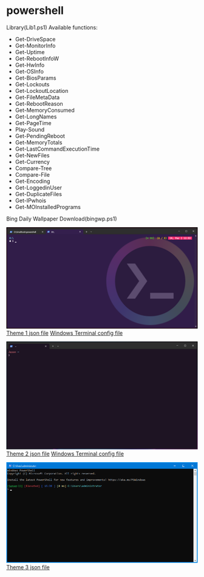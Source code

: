 # powershell
Library(Lib1.ps1)
Available functions:
- Get-DriveSpace
- Get-MonitorInfo
- Get-Uptime
- Get-RebootInfoW
- Get-HwInfo
- Get-OSInfo
- Get-BiosParams
- Get-Lockouts
- Get-LockoutLocation
- Get-FileMetaData
- Get-RebootReason
- Get-MemoryConsumed
- Get-LongNames
- Get-PageTime
- Play-Sound
- Get-PendingReboot
- Get-MemoryTotals
- Get-LastCommandExecutionTime
- Get-NewFiles
- Get-Currency
- Compare-Tree
- Compare-File
- Get-Encoding
- Get-LoggedinUser
- Get-DuplicateFiles
- Get-IPwhois
- Get-MOInstalledPrograms

Bing Daily Wallpaper Download(bingwp.ps1)

![Theme 1](theme1.png)
[Theme 1 json file](profile1.json)
[Windows Terminal config file](settings1.json)

![Theme 2](theme2.png)
[Theme 2 json file](profile2.json)
[Windows Terminal config file](settings2.json)

![Theme 3](theme3.png)
[Theme 3 json file](profile3.json)
